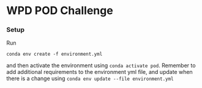 # WPD POD Challenge

### Setup
Run
```
conda env create -f environment.yml
```
and then activate the environment using `conda activate pod`.
Remember to add additional requirements to the environment yml file, and update when there is a change using `conda env update --file environment.yml`


